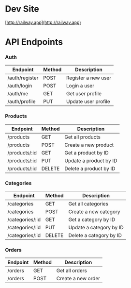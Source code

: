 # Dev Site
[http://railway.app](http://railway.app)

# API Endpoints

### Auth

| Endpoint | Method | Description |
| -------- | ------ | ----------- |
| /auth/register | POST | Register a new user |
| /auth/login | POST | Login a user |
| /auth/me | GET | Get user profile |
| /auth/profile | PUT | Update user profile |

### Products

| Endpoint | Method | Description |
| -------- | ------ | ----------- |
| /products | GET | Get all products |
| /products | POST | Create a new product |
| /products/:id | GET | Get a product by ID |
| /products/:id | PUT | Update a product by ID |
| /products/:id | DELETE | Delete a product by ID |

### Categories

| Endpoint | Method | Description |
| -------- | ------ | ----------- |
| /categories | GET | Get all categories |
| /categories | POST | Create a new category |
| /categories/:id | GET | Get a category by ID |
| /categories/:id | PUT | Update a category by ID |
| /categories/:id | DELETE | Delete a category by ID |

### Orders

| Endpoint | Method | Description |
| -------- | ------ | ----------- |
| /orders | GET | Get all orders |
| /orders | POST | Create a new order |

